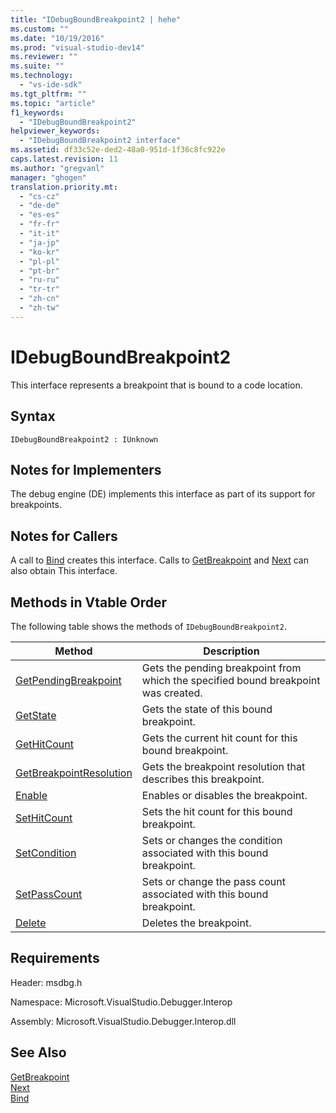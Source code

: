 ```yaml
---
title: "IDebugBoundBreakpoint2 | hehe"
ms.custom: ""
ms.date: "10/19/2016"
ms.prod: "visual-studio-dev14"
ms.reviewer: ""
ms.suite: ""
ms.technology: 
  - "vs-ide-sdk"
ms.tgt_pltfrm: ""
ms.topic: "article"
f1_keywords: 
  - "IDebugBoundBreakpoint2"
helpviewer_keywords: 
  - "IDebugBoundBreakpoint2 interface"
ms.assetid: df33c52e-ded2-48a0-951d-1f36c8fc922e
caps.latest.revision: 11
ms.author: "gregvanl"
manager: "ghogen"
translation.priority.mt: 
  - "cs-cz"
  - "de-de"
  - "es-es"
  - "fr-fr"
  - "it-it"
  - "ja-jp"
  - "ko-kr"
  - "pl-pl"
  - "pt-br"
  - "ru-ru"
  - "tr-tr"
  - "zh-cn"
  - "zh-tw"
---
```

# IDebugBoundBreakpoint2
This interface represents a breakpoint that is bound to a code location.  
  
## Syntax  
  
```  
IDebugBoundBreakpoint2 : IUnknown  
```  
  
## Notes for Implementers  
 The debug engine (DE) implements this interface as part of its support for breakpoints.  
  
## Notes for Callers  
 A call to [Bind](../extensibility-debugger-reference/idebugpendingbreakpoint2--bind.md) creates this interface. Calls to [GetBreakpoint](../extensibility-debugger-reference/idebugbreakpointunboundevent2--getbreakpoint.md) and [Next](../extensibility-debugger-reference/ienumdebugboundbreakpoints2--next.md) can also obtain This interface.  
  
## Methods in Vtable Order  
 The following table shows the methods of `IDebugBoundBreakpoint2`.  
  
|Method|Description|  
|------------|-----------------|  
|[GetPendingBreakpoint](../extensibility-debugger-reference/idebugboundbreakpoint2--getpendingbreakpoint.md)|Gets the pending breakpoint from which the specified bound breakpoint was created.|  
|[GetState](../extensibility-debugger-reference/idebugboundbreakpoint2--getstate.md)|Gets the state of this bound breakpoint.|  
|[GetHitCount](../extensibility-debugger-reference/idebugboundbreakpoint2--gethitcount.md)|Gets the current hit count for this bound breakpoint.|  
|[GetBreakpointResolution](../extensibility-debugger-reference/idebugboundbreakpoint2--getbreakpointresolution.md)|Gets the breakpoint resolution that describes this breakpoint.|  
|[Enable](../extensibility-debugger-reference/idebugboundbreakpoint2--enable.md)|Enables or disables the breakpoint.|  
|[SetHitCount](../extensibility-debugger-reference/idebugboundbreakpoint2--sethitcount.md)|Sets the hit count for this bound breakpoint.|  
|[SetCondition](../extensibility-debugger-reference/idebugboundbreakpoint2--setcondition.md)|Sets or changes the condition associated with this bound breakpoint.|  
|[SetPassCount](../extensibility-debugger-reference/idebugboundbreakpoint2--setpasscount.md)|Sets or change the pass count associated with this bound breakpoint.|  
|[Delete](../extensibility-debugger-reference/idebugboundbreakpoint2--delete.md)|Deletes the breakpoint.|  
  
## Requirements  
 Header: msdbg.h  
  
 Namespace: Microsoft.VisualStudio.Debugger.Interop  
  
 Assembly: Microsoft.VisualStudio.Debugger.Interop.dll  
  
## See Also  
 [GetBreakpoint](../extensibility-debugger-reference/idebugbreakpointunboundevent2--getbreakpoint.md)   
 [Next](../extensibility-debugger-reference/ienumdebugboundbreakpoints2--next.md)   
 [Bind](../extensibility-debugger-reference/idebugpendingbreakpoint2--bind.md)
